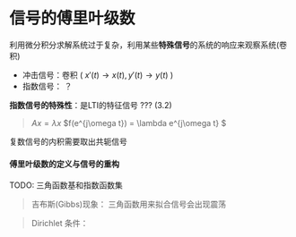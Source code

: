 # 信号的傅里叶级数

利用微分积分求解系统过于复杂，利用某些**特殊信号**的系统的响应来观察系统(卷积)
- 冲击信号：卷积 ( $x'(t) \to x(t), y'(t) \to y(t)$ )
- 指数信号： ？ 

**指数信号的特殊性**：是LTI的特征信号 ??? (3.2)
> $Ax = \lambda x$
> $f(e^{j\omega t}) = \lambda e^{j\omega t} $ 

复数信号的内积需要取出共轭信号


#### 傅里叶级数的定义与信号的重构

TODO: 三角函数基和指数函数集

> 吉布斯(Gibbs)现象： 三角函数用来拟合信号会出现震荡

> Dirichlet 条件： 


